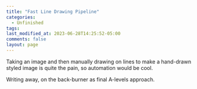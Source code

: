 ```yaml
---
title: "Fast Line Drawing Pipeline"
categories:
  - Unfinished
tags:
last_modified_at: 2023-06-28T14:25:52-05:00
comments: false
layout: page
---
```

Taking an image and then manually drawing on lines to make a hand-drawn styled image is quite the pain, so automation would be cool. 

<div class="content-container" data-bg-image="{{ site.url }}{{ site.baseurl }}/assets/images/chevron2.png">
  Writing away, on the back-burner as final A-levels approach.
</div>
